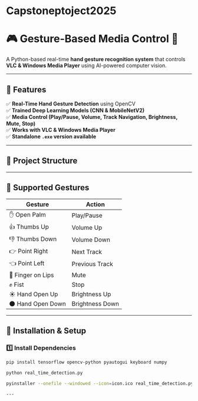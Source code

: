 # Capstoneptoject2025
# 🎮 Gesture-Based Media Control 🎥  
A Python-based real-time **hand gesture recognition system** that controls **VLC & Windows Media Player** using AI-powered computer vision.

---

## 🚀 Features
✅ **Real-Time Hand Gesture Detection** using OpenCV  
✅ **Trained Deep Learning Models (CNN & MobileNetV2)**  
✅ **Media Control (Play/Pause, Volume, Track Navigation, Brightness, Mute, Stop)**  
✅ **Works with VLC & Windows Media Player**  
✅ **Standalone `.exe` version available**  

---

## 📂 Project Structure


---

## 📸 **Supported Gestures**
| Gesture            | Action         |
|-------------------|---------------|
| ✋ Open Palm      | Play/Pause     |
| 👍 Thumbs Up      | Volume Up      |
| 👎 Thumbs Down    | Volume Down    |
| 👉 Point Right   | Next Track     |
| 👈 Point Left    | Previous Track |
| 🤫 Finger on Lips | Mute          |
| ✊ Fist           | Stop           |
| ☀️ Hand Open Up   | Brightness Up  |
| 🌑 Hand Open Down | Brightness Down |

---

## 🔧 **Installation & Setup**
### **1️⃣ Install Dependencies**
```bash
pip install tensorflow opencv-python pyautogui keyboard numpy

python real_time_detection.py

pyinstaller --onefile --windowed --icon=icon.ico real_time_detection.py

---
